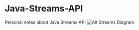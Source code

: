 # Java-Streams-API
Personal notes about Java Streams API
![Alt Streams Diagram](https://i.imgur.com/VGYb37P.png)
